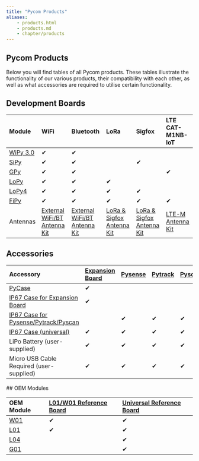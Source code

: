 ```yaml
---
title: "Pycom Products"
aliases:
    - products.html
    - products.md
    - chapter/products
---
```


## Pycom Products

Below you will find tables of all Pycom products. These tables illustrate the functionality of our various products, their compatibility with each other, as well as what accessories are required to utilise certain functionality.

## Development Boards

| Module | WiFi | Bluetooth | LoRa | Sigfox | LTE CAT-M1NB-IoT |
| :--- | :--- | :--- | :--- | :--- | :--- |
| [WiPy 3.0](/datasheets/development/wipy3) | &#10004; | &#10004; |  |  |  |
| [SiPy](/datasheets/development/sipy) | &#10004; | &#10004; |  | &#10004; |  |
| [GPy](/datasheets/development/gpy) | &#10004; | &#10004; |  |  | &#10004; |
| [LoPy](/datasheets/development/lopy) | &#10004; | &#10004; | &#10004; |  |  |
| [LoPy4](/datasheets/development/lopy4) | &#10004; | &#10004; | &#10004; | &#10004; |  |
| [FiPy](/datasheets/development/fipy) | &#10004; | &#10004; | &#10004; | &#10004; | &#10004; |
| Antennas | [External WiFi/BT Antenna Kit](https://pycom.io/product/external-wifi-antenna/) | [External WiFi/BT Antenna Kit](https://pycom.io/product/external-wifi-antenna/) | [LoRa & Sigfox Antenna Kit](https://pycom.io/product/lora-antenna-kit/) | [LoRa & Sigfox Antenna Kit](https://pycom.io/product/lora-antenna-kit/) | [LTE-M Antenna Kit](https://pycom.io/product/lte-m-antenna-kit/) |

## Accessories

<table>
  <thead>
    <tr>
      <th style="text-align:left">Accessory</th>
      <th style="text-align:left"><a href="/datasheets/boards/expansion3.md">Expansion Board</a>
      </th>
      <th style="text-align:left"><a href="/datasheets/boards/pysense.md">Pysense</a>
      </th>
      <th style="text-align:left"><a href="/datasheets/boards/pytrack.md">Pytrack</a>
      </th>
      <th style="text-align:left"><a href="/datasheets/boards/pyscan.md">Pyscan</a>
      </th>
    </tr>
  </thead>
  <tbody>
    <tr>
      <td style="text-align:left"><a href="https://pycom.io/product/pycase/">PyCase</a>
      </td>
      <td style="text-align:left">&#10004;</td>
      <td style="text-align:left"></td>
      <td style="text-align:left"></td>
      <td style="text-align:left"></td>
    </tr>
    <tr>
      <td style="text-align:left"><a href="https://pycom.io/product/ip67-expansion-board-case/">IP67 Case for Expansion Board</a>
      </td>
      <td style="text-align:left">&#10004;</td>
      <td style="text-align:left"></td>
      <td style="text-align:left"></td>
      <td style="text-align:left"></td>
    </tr>
    <tr>
      <td style="text-align:left"><a href="https://pycom.io/product/ip67-case/">IP67 Case for Pysense/Pytrack/Pyscan</a>
      </td>
      <td style="text-align:left"></td>
      <td style="text-align:left">&#10004;</td>
      <td style="text-align:left">&#10004;</td>
      <td style="text-align:left">&#10004;</td>
    </tr>
    <tr>
      <td style="text-align:left"><a href="https://pycom.io/product/universal-ip67-case/">IP67 Case (universal)</a>
      </td>
      <td style="text-align:left">&#10004;</td>
      <td style="text-align:left">&#10004;</td>
      <td style="text-align:left">&#10004;</td>
      <td style="text-align:left">&#10004;</td>
    </tr>
    <tr>
      <td style="text-align:left">LiPo Battery (user-supplied)</td>
      <td style="text-align:left">&#10004;</td>
      <td style="text-align:left">&#10004;</td>
      <td style="text-align:left">&#10004;</td>
      <td style="text-align:left">&#10004;</td>
    </tr>
    <tr>
      <td style="text-align:left">Micro USB Cable Required (user-supplied)</td>
      <td style="text-align:left">&#10004;</td>
      <td style="text-align:left">&#10004;</td>
      <td style="text-align:left">&#10004;</td>
      <td style="text-align:left">&#10004;</td>
    </tr>
  </tbody>
</table>## OEM Modules

| OEM Module | [L01/W01 Reference Board](/datasheets/oem/l01_reference) | [Universal Reference Board](/datasheets/oem/universal_reference) |
| :--- | :--- | :--- |
| [W01](/datasheets/oem/w01) | &#10004; | &#10004; |
| [L01](/datasheets/oem/l01) | &#10004; | &#10004; |
| [L04](/datasheets/oem/l04) |  | &#10004; |
| [G01](/datasheets/oem/g01) |  | &#10004; |

